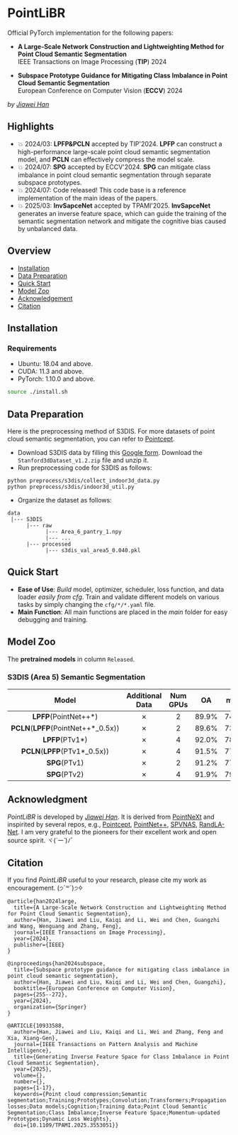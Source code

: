 # PointLiBR
Official PyTorch implementation for the following papers:
- **A Large-Scale Network Construction and Lightweighting Method for Point Cloud Semantic Segmentation**  
IEEE Transactions on Image Processing (**TIP**) 2024

- **Subspace Prototype Guidance for Mitigating Class Imbalance in Point Cloud Semantic Segmentation**  
European Conference on Computer Vision (**ECCV**) 2024

_by [Jiawei Han](https://github.com/Javion11)_


## Highlights
-  :boom: 2024/03: **LPFP&PCLN** accepted by TIP'2024. **LPFP** can construct a high-performance large-scale point cloud semantic segmentation model, and **PCLN** can effectively compress the model scale.
-  :boom: 2024/07: **SPG** accepted by ECCV'2024. **SPG** can mitigate class imbalance in point cloud semantic segmentation through separate subspace prototypes.
-  :boom: 2024/07: Code released! This code base is a reference implementation of the main ideas of the papers.
-  :boom: 2025/03: **InvSapceNet** accepted by TPAMI'2025. **InvSapceNet** generates an inverse feature space, which can guide the training of the semantic segmentation network and mitigate the cognitive bias caused by unbalanced data.


## Overview
- [Installation](#installation)
- [Data Preparation](#data-preparation)
- [Quick Start](#quick-start)
- [Model Zoo](#model-zoo)
- [Acknowledgement](#acknowledgement)
- [Citation](#citation)



## Installation
### Requirements
- Ubuntu: 18.04 and above.
- CUDA: 11.3 and above.
- PyTorch: 1.10.0 and above.
```bash
source ./install.sh
```

## Data Preparation
Here is the preprocessing method of S3DIS. For more datasets of point cloud semantic segmentation, you can refer to [Pointcept](https://github.com/Pointcept/Pointcept.git).
- Download S3DIS data by filling this [Google form](https://docs.google.com/forms/d/e/1FAIpQLScDimvNMCGhy_rmBA2gHfDu3naktRm6A8BPwAWWDv-Uhm6Shw/viewform?c=0&w=1). Download the `Stanford3dDataset_v1.2.zip` file and unzip it.
- Run preprocessing code for S3DIS as follows:
```
python preprocess/s3dis/collect_indoor3d_data.py  
python preprocess/s3dis/indoor3d_util.py
```
- Organize the dataset as follows:
```
data
 |--- S3DIS
      |--- raw
            |--- Area_6_pantry_1.npy
            |--- ...
      |--- processed
            |--- s3dis_val_area5_0.040.pkl 
```

## Quick Start
- **Ease of Use**: _Build_ model, optimizer, scheduler, loss function, and data loader _easily from cfg_. Train and validate different models on various tasks by simply changing the `cfg/*/*.yaml` file. 
- **Main Function**: All main functions are placed in the _main_ folder for easy debugging and training.


## Model Zoo
The **pretrained models** in column `Released`.

### S3DIS (Area 5) Semantic Segmentation
| Model | Additional Data | Num GPUs | OA | mAcc | mIoU | Config | Released |
| :---: |:---------------:| :---: | :---: | :---: | :---: | :---: | :---: |
| **LPFP**(PointNet++*) | &cross; | 2 | 89.9% | 74.6% | 67.7% | [link](cfgs/lpfp_pcln/lpfp_pointnet++_t.yaml) | [link](https://drive.google.com/file/d/1spp88opaDF0t4VMmRSXtgQGOMLBEBPzF/view?usp=drive_link) |
| **PCLN**(**LPFP**(PointNet++*_0.5x)) | &cross; | 2 | 89.6% | 73.1% | 66.4% | [link](cfgs/lpfp_pcln/pcln_pointnet++.yaml) | [link](https://drive.google.com/file/d/1YM9vqeFPXinHlCbckH0YbVmo94QREk1S/view?usp=drive_link) |
| **LPFP**(PTv1*) | &cross; | 4 | 92.0% | 78.7% | 73.5% | [link](cfgs/lpfp_pcln/lpfp_ptnet_setmodify_t.yaml) | [link](https://drive.google.com/file/d/1ngERhbgub6Ewu7evgQyP-Ap5M4yXM5Xb/view?usp=drive_link) |
| **PCLN**(**LPFP**(PTv1*_0.5x)) | &cross; | 4 | 91.5% | 77.6% | 72.0% | [link](cfgs/lpfp_pcln/pcln_ptnet_setmodify.yaml) | [link](https://drive.google.com/file/d/1kmcE7KkZIZAqNGifaS8G1pDSQIVnFgiY/view?usp=drive_link) |
| **SPG**(PTv1) | &cross; | 2 | 91.2% | 77.9% | 71.5% | [link](cfgs/spg/spg_ptv1.yaml) | [link](https://drive.google.com/file/d/1ln76kOl6bdqQHjrLHFpZHYWWV885w3E_/view?usp=drive_link) |
| **SPG**(PTv2) | &cross; | 4 | 91.9% | 79.5% | 73.3% | [link](cfgs/spg/spg_ptv2.yaml) | [link](https://drive.google.com/file/d/1E3F1mAT1wqYMzKT7sLj8pD4KqtK3By3A/view?usp=drive_link) |


## Acknowledgment
_PointLiBR_ is developed by _[Jiawei Han](https://github.com/Javion11)_. It is derived from [PointNeXt](https://github.com/guochengqian/PointNeXt.git) and inspirited by several repos, e.g., [Pointcept](https://github.com/Pointcept/Pointcept.git), [PointNet++](https://github.com/charlesq34/pointnet2), [SPVNAS](https://github.com/mit-han-lab/spvnas.git), [RandLA-Net](https://github.com/QingyongHu/RandLA-Net.git). I am very grateful to the pioneers for their excellent work and open source spirit. ヾ(*´ー`*)ﾉ゛


## Citation
If you find _PointLiBR_ useful to your research, please cite my work as encouragement. (੭ˊ꒳​ˋ)੭✧
```
@article{han2024large,
  title={A Large-Scale Network Construction and Lightweighting Method for Point Cloud Semantic Segmentation},
  author={Han, Jiawei and Liu, Kaiqi and Li, Wei and Chen, Guangzhi and Wang, Wenguang and Zhang, Feng},
  journal={IEEE Transactions on Image Processing},
  year={2024},
  publisher={IEEE}
}

@inproceedings{han2024subspace,
  title={Subspace prototype guidance for mitigating class imbalance in point cloud semantic segmentation},
  author={Han, Jiawei and Liu, Kaiqi and Li, Wei and Chen, Guangzhi},
  booktitle={European Conference on Computer Vision},
  pages={255--272},
  year={2024},
  organization={Springer}
}

@ARTICLE{10933588,
  author={Han, Jiawei and Liu, Kaiqi and Li, Wei and Zhang, Feng and Xia, Xiang-Gen},
  journal={IEEE Transactions on Pattern Analysis and Machine Intelligence}, 
  title={Generating Inverse Feature Space for Class Imbalance in Point Cloud Semantic Segmentation}, 
  year={2025},
  volume={},
  number={},
  pages={1-17},
  keywords={Point cloud compression;Semantic segmentation;Training;Prototypes;Convolution;Transformers;Propagation losses;Data models;Cognition;Training data;Point Cloud Semantic Segmentation;Class Imbalance;Inverse Feature Space;Momentum-updated Prototypes;Dynamic Loss Weights},
  doi={10.1109/TPAMI.2025.3553051}}
```
